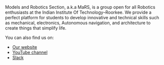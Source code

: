 Models and Robotics Section, a.k.a MaRS, is a group open for all Robotics enthusiasts at the Indian Institute Of Technology–Roorkee. We provide a perfect platform for students to develop innovative and technical skills such as mechanical, electronics, Autonomous navigation, and architecture to create things that simplify life.

You can also find us on:

- [Our website](https://mars.iitr.ac.in/)
- [YouTube channel](https://www.youtube.com/channel/UCpmWMaJXu_j6YTIH8905V9Q)
- [Slack](https://marsiitroorkee.slack.com/archives/C03VALQK1R7)
